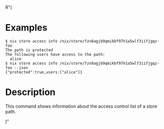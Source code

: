 R"(
# Examples

```console
$ nix store access info /nix/store/fzn8agjb9qmikbf97h1a5wlf3iifjgqz-foo
The path is protected
The following users have access to the path:
  alice
$ nix store access info /nix/store/fzn8agjb9qmikbf97h1a5wlf3iifjgqz-foo --json
{"protected":true,users:["alice"]}
```

# Description

This command shows information about the access control list of a store path.

)"
